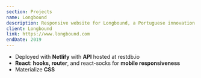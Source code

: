 ```yaml
---
section: Projects
name: Longbound
description: Responsive website for Longbound, a Portuguese innovation team
client: Longbound
link: https://www.longbound.com
endDate: 2019
---
```


- Deployed with **Netlify** with **API** hosted at restdb.io
- **React**: **hooks, router**, and react-socks for **mobile responsiveness**
- Materialize **CSS**

